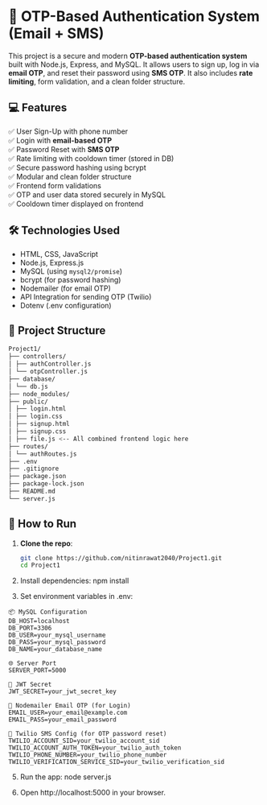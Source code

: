 #  🔐 OTP-Based Authentication System (Email + SMS)

This project is a secure and modern **OTP-based authentication system** built with Node.js, Express, and MySQL. It allows users to sign up, log in via **email OTP**, and reset their password using **SMS OTP**. It also includes **rate limiting**, form validation, and a clean folder structure.


## 💻 Features

✅ User Sign-Up with phone number  
✅ Login with **email-based OTP**  
✅ Password Reset with **SMS OTP**  
✅ Rate limiting with cooldown timer (stored in DB)  
✅ Secure password hashing using bcrypt  
✅ Modular and clean folder structure  
✅ Frontend form validations  
✅ OTP and user data stored securely in MySQL  
✅ Cooldown timer displayed on frontend


## 🛠️ Technologies Used

- HTML, CSS, JavaScript
- Node.js, Express.js
- MySQL (using `mysql2/promise`)
- bcrypt (for password hashing)
- Nodemailer (for email OTP)
- API Integration for sending OTP (Twilio)
- Dotenv (.env configuration)


## 📂 Project Structure
```bash
Project1/
├── controllers/
│ ├── authController.js
│ └── otpController.js
├── database/
│ └── db.js
├── node_modules/
├── public/
│ ├── login.html
│ ├── login.css
│ ├── signup.html
│ ├── signup.css
│ ├── file.js <-- All combined frontend logic here
├── routes/
│ └── authRoutes.js
├── .env
├── .gitignore
├── package.json
├── package-lock.json
├── README.md
└── server.js
```

## 🚀 How to Run

1. **Clone the repo**:

   ```bash
   git clone https://github.com/nitinrawat2040/Project1.git
   cd Project1
   ```


2. Install dependencies:
   npm install



3. Set environment variables in .env:
```env
📦 MySQL Configuration
DB_HOST=localhost
DB_PORT=3306
DB_USER=your_mysql_username
DB_PASS=your_mysql_password
DB_NAME=your_database_name

🌐 Server Port
SERVER_PORT=5000

🔐 JWT Secret
JWT_SECRET=your_jwt_secret_key

📧 Nodemailer Email OTP (for Login)
EMAIL_USER=your_email@example.com
EMAIL_PASS=your_email_password

📲 Twilio SMS Config (for OTP password reset)
TWILIO_ACCOUNT_SID=your_twilio_account_sid
TWILIO_ACCOUNT_AUTH_TOKEN=your_twilio_auth_token
TWILIO_PHONE_NUMBER=your_twilio_phone_number
TWILIO_VERIFICATION_SERVICE_SID=your_twilio_verification_sid
```


5. Run the app:
   node server.js


6. Open http://localhost:5000 in your browser.
